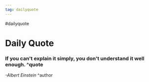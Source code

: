 ```yaml
---
tag: dailyquote
---
```


#dailyquote

# Daily Quote

### If you can't explain it simply, you don't understand it well enough. ^quote
*-Albert Einstein* ^author
